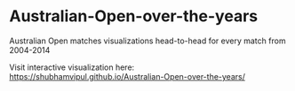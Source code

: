 # Australian-Open-over-the-years
Australian Open matches visualizations head-to-head for every match from 2004-2014

Visit interactive visualization here:
https://shubhamvipul.github.io/Australian-Open-over-the-years/
